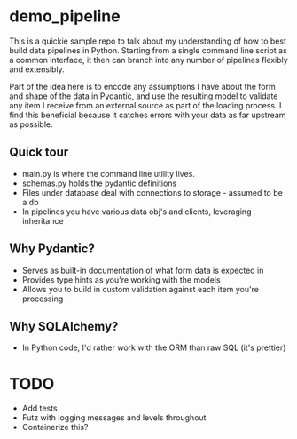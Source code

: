 # demo_pipeline

This is a quickie sample repo to talk about my understanding of how to best 
build data pipelines in Python. Starting from a single command line script as a
common interface, it then can branch into any number of pipelines flexibly and
extensibly. 

Part of the idea here is to encode any assumptions I have about the form and 
shape of the data in Pydantic, and use the resulting model to validate any item 
I receive from an external source as part of the loading process. I find this 
beneficial because it catches errors with your data as far upstream as possible.

## Quick tour
* main.py is where the command line utility lives.
* schemas.py holds the pydantic definitions
* Files under database deal with connections to storage - assumed to be a db
* In pipelines you have various data obj's and clients, leveraging inheritance

## Why Pydantic?
* Serves as built-in documentation of what form data is expected in
* Provides type hints as you're working with the models
* Allows you to build in custom validation against each item you're processing

## Why SQLAlchemy?
* In Python code, I'd rather work with the ORM than raw SQL (it's prettier)

# TODO
* Add tests
* Futz with logging messages and levels throughout
* Containerize this?